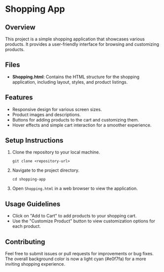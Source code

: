 # Shopping App

## Overview
This project is a simple shopping application that showcases various products. It provides a user-friendly interface for browsing and customizing products.

## Files
- **Shopping.html**: Contains the HTML structure for the shopping application, including layout, styles, and product listings.

## Features
- Responsive design for various screen sizes.
- Product images and descriptions.
- Buttons for adding products to the cart and customizing them.
- Hover effects and simple cart interaction for a smoother experience.

## Setup Instructions
1. Clone the repository to your local machine.
   ```
   git clone <repository-url>
   ```
2. Navigate to the project directory.
   ```
   cd shopping-app
   ```
3. Open `Shopping.html` in a web browser to view the application.

## Usage Guidelines
- Click on "Add to Cart" to add products to your shopping cart.
- Use the "Customize Product" button to view customization options for each product.

## Contributing
Feel free to submit issues or pull requests for improvements or bug fixes.
The overall background color is now a light cyan (#e0f7fa) for a more inviting shopping experience.
